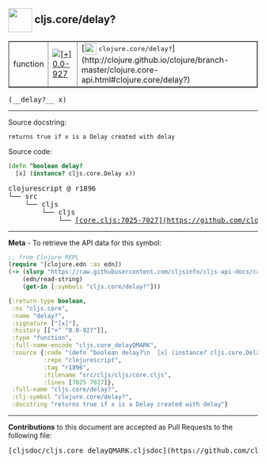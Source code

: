 ## <img width="48px" valign="middle" src="http://i.imgur.com/Hi20huC.png"> cljs.core/delay?

 <table border="1">
<tr>

<td>function</td>
<td><a href="https://github.com/cljsinfo/cljs-api-docs/tree/0.0-927"><img valign="middle" alt="[+] 0.0-927" src="https://img.shields.io/badge/+-0.0--927-lightgrey.svg"></a> </td>
<td>
[<img height="24px" valign="middle" src="http://i.imgur.com/1GjPKvB.png"> <samp>clojure.core/delay?</samp>](http://clojure.github.io/clojure/branch-master/clojure.core-api.html#clojure.core/delay?)
</td>
</tr>
</table>

 <samp>
(__delay?__ x)<br>
</samp>

---




Source docstring:

```
returns true if x is a Delay created with delay
```

Source code:

```clj
(defn ^boolean delay?
  [x] (instance? cljs.core.Delay x))
```

 <pre>
clojurescript @ r1896
└── src
    └── cljs
        └── cljs
            └── <ins>[core.cljs:7025-7027](https://github.com/clojure/clojurescript/blob/r1896/src/cljs/cljs/core.cljs#L7025-L7027)</ins>
</pre>


---

__Meta__ - To retrieve the API data for this symbol:

```clj
;; from Clojure REPL
(require '[clojure.edn :as edn])
(-> (slurp "https://raw.githubusercontent.com/cljsinfo/cljs-api-docs/catalog/cljs-api.edn")
    (edn/read-string)
    (get-in [:symbols "cljs.core/delay?"]))
```

```clj
{:return-type boolean,
 :ns "cljs.core",
 :name "delay?",
 :signature ["[x]"],
 :history [["+" "0.0-927"]],
 :type "function",
 :full-name-encode "cljs.core_delayQMARK",
 :source {:code "(defn ^boolean delay?\n  [x] (instance? cljs.core.Delay x))",
          :repo "clojurescript",
          :tag "r1896",
          :filename "src/cljs/cljs/core.cljs",
          :lines [7025 7027]},
 :full-name "cljs.core/delay?",
 :clj-symbol "clojure.core/delay?",
 :docstring "returns true if x is a Delay created with delay"}

```

---

__Contributions__ to this document are accepted as Pull Requests to the following file:

 <pre>
[cljsdoc/cljs.core_delayQMARK.cljsdoc](https://github.com/cljsinfo/cljs-api-docs/blob/master/cljsdoc/cljs.core_delayQMARK.cljsdoc)
</pre>

